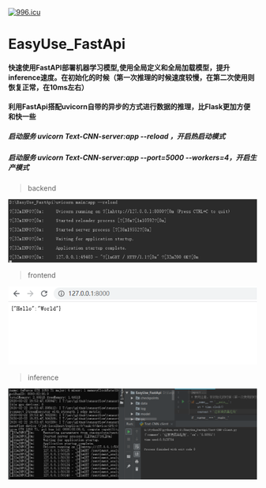[![996.icu](https://img.shields.io/badge/link-996.icu-red.svg)](https://996.icu)


# EasyUse_FastApi
#### 快速使用FastAPI部署机器学习模型,使用全局定义和全局加载模型，提升inference速度。在初始化的时候（第一次推理的时候速度较慢，在第二次使用则恢复正常，在10ms左右）
#### 利用FastApi搭配uvicorn自带的异步的方式进行数据的推理，比Flask更加方便和快一些

#####  启动服务 uvicorn Text-CNN-server:app --reload ，开启热启动模式
#####  启动服务 uvicorn Text-CNN-server:app --port=5000 --workers=4，开启生产模式


> backend 

<div align=center><img  src="https://github.com/CarryChang/EasyUse_FastApi/blob/master/pic/backend.png"></div>

> frontend 

<div align=center><img  src="https://github.com/CarryChang/EasyUse_FastApi/blob/master/pic/api.png"></div>


> inference 

<div align=center><img  src="https://github.com/CarryChang/EasyUse_FastApi/blob/master/pic/inference.png"></div>
